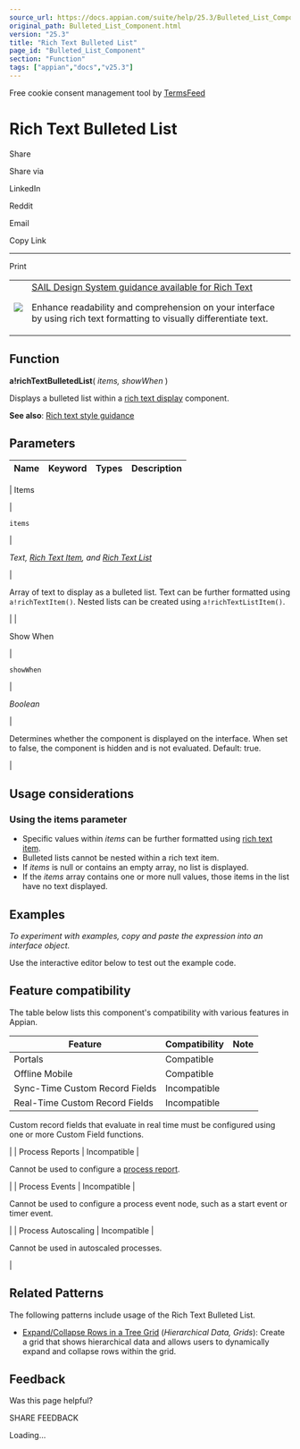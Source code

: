 ```yaml
---
source_url: https://docs.appian.com/suite/help/25.3/Bulleted_List_Component.html
original_path: Bulleted_List_Component.html
version: "25.3"
title: "Rich Text Bulleted List"
page_id: "Bulleted_List_Component"
section: "Function"
tags: ["appian","docs","v25.3"]
---
```



Free cookie consent management tool by [TermsFeed](https://www.termsfeed.com/)

# Rich Text Bulleted List

Share

Share via

LinkedIn

Reddit

Email

Copy Link

* * *

Print

<table><tbody><tr><td><a href="/suite/help/25.3/sail/home.html"><img class="ds-release-icon" src="images/design-sys/sail.png"></a></td><td><a class="ds-release-notice-a ds-release-notice-a-big" href="/suite/help/25.3/sail/ux-rich-text.html">SAIL Design System guidance available for Rich Text</a><p class="ds-release-notice-p">Enhance readability and comprehension on your interface by using rich text formatting to visually differentiate text.</p></td></tr></tbody></table>

## Function

**a!richTextBulletedList**( _items, showWhen_ )

Displays a bulleted list within a [rich text display](Rich_Text_Component.html) component.

**See also**: [Rich text style guidance](sail/ux-rich-text.html)

## Parameters

| Name | Keyword | Types | Description |
| --- | --- | --- | --- |
|
Items

 |

`items`

 |

_Text, [Rich Text Item](Styled_Text_Component.html), and [Rich Text List](List_Item_Component.html)_

 |

Array of text to display as a bulleted list. Text can be further formatted using `a!richTextItem()`. Nested lists can be created using `a!richTextListItem()`.

 |
|

Show When

 |

`showWhen`

 |

_Boolean_

 |

Determines whether the component is displayed on the interface. When set to false, the component is hidden and is not evaluated. Default: true.

 |

## Usage considerations

### Using the items parameter

-   Specific values within _items_ can be further formatted using [rich text item](Styled_Text_Component.html).
-   Bulleted lists cannot be nested within a rich text item.
-   If _items_ is null or contains an empty array, no list is displayed.
-   If the _items_ array contains one or more null values, those items in the list have no text displayed.

## Examples

_To experiment with examples, copy and paste the expression into an interface object._

Use the interactive editor below to test out the example code.

## Feature compatibility

The table below lists this component's compatibility with various features in Appian.

| Feature | Compatibility | Note |
| --- | --- | --- |
| Portals | Compatible |  |
| Offline Mobile | Compatible |  |
| Sync-Time Custom Record Fields | Incompatible |  |
| Real-Time Custom Record Fields | Incompatible |
Custom record fields that evaluate in real time must be configured using one or more Custom Field functions.

 |
| Process Reports | Incompatible |

Cannot be used to configure a [process report](Process_Reports.html).

 |
| Process Events | Incompatible |

Cannot be used to configure a process event node, such as a start event or timer event.

 |
| Process Autoscaling | Incompatible |

Cannot be used in autoscaled processes.

 |

## Related Patterns

The following patterns include usage of the Rich Text Bulleted List.

-   [Expand/Collapse Rows in a Tree Grid](/suite/help/25.3/recipe-expand-collapse-rows-in-a-tree-grid.html) (_Hierarchical Data, Grids_): Create a grid that shows hierarchical data and allows users to dynamically expand and collapse rows within the grid.

## Feedback

Was this page helpful?

SHARE FEEDBACK

Loading...